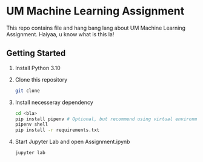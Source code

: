 # UM Machine Learning Assignment

This repo contains file and hang bang lang about UM Machine Learning Assignment. Haiyaa, u know what is this la!

## Getting Started

1. Install Python 3.10

2. Clone this repository

    ```bash
    git clone 
    ```

3. Install necesseray dependency

    ```bash
    cd <bla>
    pip install pipenv # Optional, but recommend using virtual environment
    pipenv shell
    pip install -r requirements.txt
    ```

4. Start Jupyter Lab and open Assignment.ipynb

    ```bash
    jupyter lab
    ```
